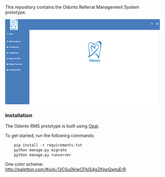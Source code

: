 This repository contains the Odonto Referral Management System prototype.

![](odonto.screenshot.png)

### Installation

The Odonto RMS prototype is built using [Opal](https://github.com/openhealthcare/opal).

To get started, run the following commands:

```
    pip install -r requirements.txt
    python manage.py migrate
    python manage.py runserver
```

One color scheme: http://paletton.com/#uid=13C0u0klwCFblS4gZKppQwtuErR
